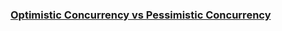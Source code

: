 ### [Optimistic Concurrency vs Pessimistic Concurrency](https://github.com/technical-learn-room/database-learn/blob/main/rdb/common/optimistic-concurrency-vs-pessimistic-concurrency.md)  
